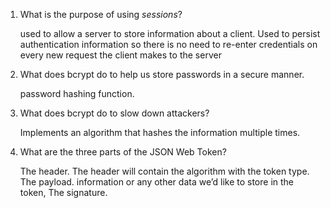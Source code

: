 1. What is the purpose of using _sessions_?

    used to allow a server to store information about a client. Used to persist authentication information so there is no need to re-enter credentials on every new request the client makes to the server

1. What does bcrypt do to help us store passwords in a secure manner.

    password hashing function.

1. What does bcrypt do to slow down attackers?

   Implements an algorithm that hashes the information multiple times.

1. What are the three parts of the JSON Web Token?

   The header. The header will contain the algorithm with the token type.
   The payload.  information or any other data we’d like to store in the token,
   The signature.